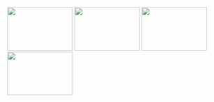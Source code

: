 <div id="header" aling="center">
  <img
    src="https://live.mrf.io/statics/i/ps/www.muylinux.com/wp-content/uploads/2019/01/mongodb.png?width=1200&enable=upscale"
    width="150px"
    height="100px"
    alt="" />
  <img
    src="https://encrypted-tbn0.gstatic.com/images?q=tbn:ANd9GcQpNvJ568uCXtl0B60o0sWVc1xLXkEdpBLBUg&usqp=CAU"
    alt=""
    width="150px"
    height="100px" />
  <img
    src="https://encrypted-tbn0.gstatic.com/images?q=tbn:ANd9GcToxjpNRTS8lgTN2AFMdpsBwvF5zguP2PJL-g&usqp=CAU"
    alt=""
    width="150px"
    height="100px" />
  <img
    src="https://proximahost.es/blog/wp-content/uploads/2022/12/Node.JS-1.jpg](https://www.muylinux.com/wp-content/uploads/2022/04/nodejs.png)https://www.muylinux.com/wp-content/uploads/2022/04/nodejs.png"
    alt=""
    width="150px"
    height="100px" />
</div>

